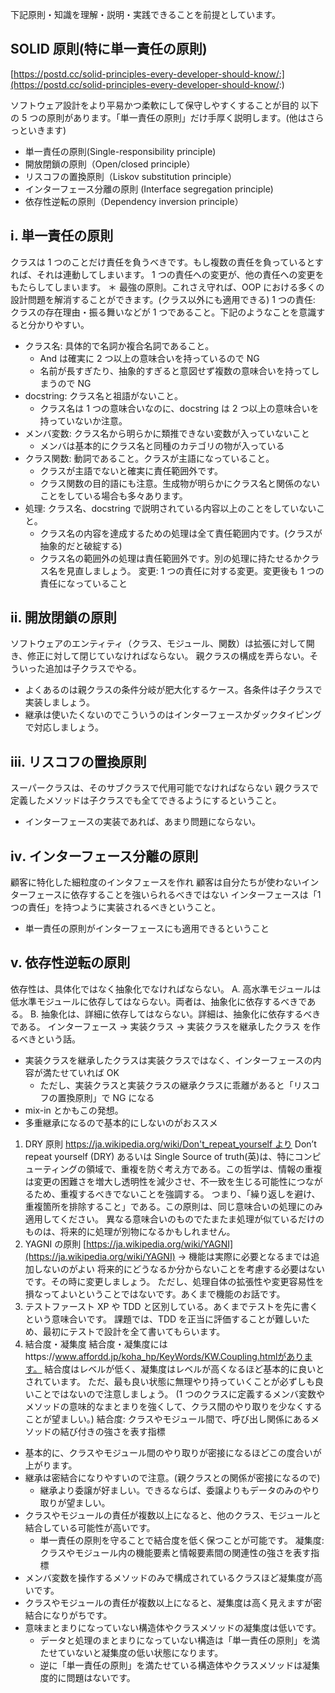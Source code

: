 下記原則・知識を理解・説明・実践できることを前提としています。

## SOLID 原則(特に単一責任の原則)

[https://postd.cc/solid-principles-every-developer-should-know/:](https://postd.cc/solid-principles-every-developer-should-know/:)

ソフトウェア設計をより平易かつ柔軟にして保守しやすくすることが目的
以下の 5 つの原則があります。「単一責任の原則」だけ手厚く説明します。(他はさらっといきます)

- 単一責任の原則(Single-responsibility principle)
- 開放閉鎖の原則（Open/closed principle）
- リスコフの置換原則（Liskov substitution principle）
- インターフェース分離の原則 (Interface segregation principle)
- 依存性逆転の原則（Dependency inversion principle）

## ⅰ. 単一責任の原則

クラスは 1 つのことだけ責任を負うべきです。もし複数の責任を負っているとすれば、それは連動してしまいます。 1 つの責任への変更が、他の責任への変更をもたらしてしまいます。
＊ 最強の原則。これさえ守れば、OOP における多くの設計問題を解消することができます。(クラス以外にも適用できる)
1 つの責任: クラスの存在理由・振る舞いなどが 1 つであること。下記のようなことを意識すると分かりやすい。

- クラス名: 具体的で名詞か複合名詞であること。
  - And は確実に 2 つ以上の意味合いを持っているので NG
  - 名前が長すぎたり、抽象的すぎると意図せず複数の意味合いを持ってしまうので NG
- docstring: クラス名と祖語がないこと。
  - クラス名は 1 つの意味合いなのに、docstring は 2 つ以上の意味合いを持っていないか注意。
- メンバ変数: クラス名から明らかに類推できない変数が入っていないこと
  - メンバは基本的にクラス名と同種のカテゴリの物が入っている
- クラス関数: 動詞であること。クラスが主語になっていること。
  - クラスが主語でないと確実に責任範囲外です。
  - クラス関数の目的語にも注意。生成物が明らかにクラス名と関係のないことをしている場合も多々あります。
- 処理: クラス名、docstring で説明されている内容以上のことをしていないこと。
  - クラス名の内容を達成するための処理は全て責任範囲内です。(クラスが抽象的だと破綻する)
  - クラス名の範囲外の処理は責任範囲外です。別の処理に持たせるかクラス名を見直しましょう。
    変更: 1 つの責任に対する変更。変更後も 1 つの責任になっていること

## ⅱ. 開放閉鎖の原則

ソフトウェアのエンティティ（クラス、モジュール、関数）は拡張に対して開き、修正に対して閉じていなければならない。
親クラスの構成を弄らない。そういった追加は子クラスでやる。

- よくあるのは親クラスの条件分岐が肥大化するケース。各条件は子クラスで実装しましょう。
- 継承は使いたくないのでこういうのはインターフェースかダックタイピングで対応しましょう。

## ⅲ. リスコフの置換原則

スーパークラスは、そのサブクラスで代用可能でなければならない
親クラスで定義したメソッドは子クラスでも全てできるようにするということ。

- インターフェースの実装であれば、あまり問題にならない。

## ⅳ. インターフェース分離の原則

顧客に特化した細粒度のインタフェースを作れ 顧客は自分たちが使わないインターフェースに依存することを強いられるべきではない
インターフェースは「1 つの責任」を持つように実装されるべきということ。

- 単一責任の原則がインターフェースにも適用できるということ

## ⅴ. 依存性逆転の原則

依存性は、具体化ではなく抽象化でなければならない。 A. 高水準モジュールは低水準モジュールに依存してはならない。両者は、抽象化に依存するべきである。 B. 抽象化は、詳細に依存してはならない。詳細は、抽象化に依存するべきである。
インターフェース -> 実装クラス -> 実装クラスを継承したクラス を作るべきという話。

- 実装クラスを継承したクラスは実装クラスではなく、インターフェースの内容が満たせていれば OK
  - ただし、実装クラスと実装クラスの継承クラスに乖離があると「リスコフの置換原則」で NG になる
- mix-in とかもこの発想。
- 多重継承になるので基本的にしないのがおススメ

1. DRY 原則
   [https://ja.wikipedia.org/wiki/Don't_repeat_yourself より](https://ja.wikipedia.org/wiki/Don%27t_repeat_yourself%E3%82%88%E3%82%8A)
   Don’t repeat yourself (DRY) あるいは Single Source of truth(英)は、特にコンピューティングの領域で、重複を防ぐ考え方である。この哲学は、情報の重複は変更の困難さを増大し透明性を減少させ、不一致を生じる可能性につながるため、重複するべきでないことを強調する。
   つまり、「繰り返しを避け、重複箇所を排除すること」である。この原則は、同じ意味合いの処理にのみ適用してください。 異なる意味合いのものでたまたま処理が似ているだけのものは、将来的に処理が別物になるかもしれません。
2. YAGNI の原則
   [https://ja.wikipedia.org/wiki/YAGNI](https://ja.wikipedia.org/wiki/YAGNI) -> 機能は実際に必要となるまでは追加しないのがよい 将来的にどうなるか分からないことを考慮する必要はないです。その時に変更しましょう。 ただし、処理自体の拡張性や変更容易性を損なってよいということではないです。あくまで機能のお話です。
3. テストファースト
   XP や TDD と区別している。あくまでテストを先に書くという意味合いです。 課題では、TDD を正当に評価することが難しいため、最初にテストで設計を全て書いてもらいます。
4. 結合度・凝集度
   結合度・凝集度にはhttps://www.affordd.jp/koha_hp/KeyWords/KW.Coupling.htmlがあります。 結合度はレベルが低く、凝集度はレベルが高くなるほど基本的に良いとされています。 ただ、最も良い状態に無理やり持っていくことが必ずしも良いことではないので注意しましょう。 (1 つのクラスに定義するメンバ変数やメソッドの意味的なまとまりを強くして、クラス間のやり取りを少なくすることが望ましい。)
   結合度: クラスやモジュール間で、呼び出し関係にあるメソッドの結び付きの強さを表す指標

- 基本的に、クラスやモジュール間のやり取りが密接になるほどこの度合いが上がります。
- 継承は密結合になりやすいので注意。(親クラスとの関係が密接になるので)
  - 継承より委譲が好ましい。できるならば、委譲よりもデータのみのやり取りが望ましい。
- クラスやモジュールの責任が複数以上になると、他のクラス、モジュールと結合している可能性が高いです。
  - 単一責任の原則を守ることで結合度を低く保つことが可能です。
    凝集度: クラスやモジュール内の機能要素と情報要素間の関連性の強さを表す指標
- メンバ変数を操作するメソッドのみで構成されているクラスほど凝集度が高いです。
- クラスやモジュールの責任が複数以上になると、凝集度は高く見えますが密結合になりがちです。
- 意味まとまりになっていない構造体やクラスメソッドの凝集度は低いです。
  - データと処理のまとまりになっていない構造は「単一責任の原則」を満たせていないと凝集度の低い状態になります。
  - 逆に「単一責任の原則」を満たせている構造体やクラスメソッドは凝集度的に問題はないです。
